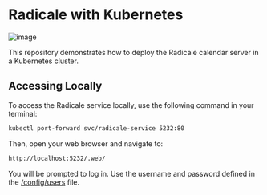 # Radicale with Kubernetes
![image](https://github.com/user-attachments/assets/195eb3d2-4b72-4bef-b3f1-41a635c4decd)


This repository demonstrates how to deploy the Radicale calendar server in a Kubernetes cluster.

## Accessing Locally

To access the Radicale service locally, use the following command in your terminal:

```bash
kubectl port-forward svc/radicale-service 5232:80
```

Then, open your web browser and navigate to:
```bash
http://localhost:5232/.web/
```

You will be prompted to log in. Use the username and password defined in the [/config/users](https://github.com/nastyak6/radicale_with_k8s/blob/main/config/users) file.
